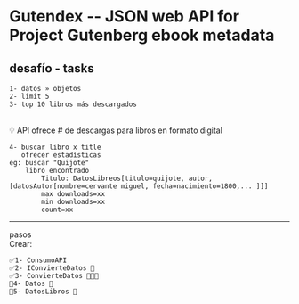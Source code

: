 # Gutendex -- JSON web API for Project Gutenberg ebook metadata

## desafío - tasks

    1- datos » objetos
    2- limit 5
    3- top 10 libros más descargados

\
💡 API ofrece # de descargas para libros en formato digital

    4- buscar libro x title 
       ofrecer estadísticas 
    eg: buscar "Quijote"
        libro encontrado
            Titulo: DatosLibreos[titulo=quijote, autor,[datosAutor[nombre=cervante miguel, fecha=nacimiento=1800,... ]]]
            max downloads=xx
            min downloads=xx
            count=xx

<hr>
pasos<br>
Crear:

    ✅1- ConsumoAPI
    ✅2- IConvierteDatos 👀
    ✅3- ConvierteDatos 👀👀👀
    👀4- Datos 👀
    👀5- DatosLibros 👀


